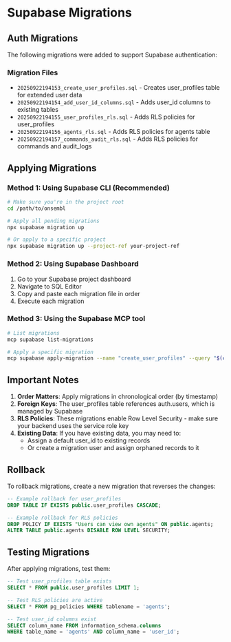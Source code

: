# Supabase Migrations

## Auth Migrations

The following migrations were added to support Supabase authentication:

### Migration Files
- `20250922194153_create_user_profiles.sql` - Creates user_profiles table for extended user data
- `20250922194154_add_user_id_columns.sql` - Adds user_id columns to existing tables
- `20250922194155_user_profiles_rls.sql` - Adds RLS policies for user_profiles
- `20250922194156_agents_rls.sql` - Adds RLS policies for agents table
- `20250922194157_commands_audit_rls.sql` - Adds RLS policies for commands and audit_logs

## Applying Migrations

### Method 1: Using Supabase CLI (Recommended)

```bash
# Make sure you're in the project root
cd /path/to/onsembl

# Apply all pending migrations
npx supabase migration up

# Or apply to a specific project
npx supabase migration up --project-ref your-project-ref
```

### Method 2: Using Supabase Dashboard

1. Go to your Supabase project dashboard
2. Navigate to SQL Editor
3. Copy and paste each migration file in order
4. Execute each migration

### Method 3: Using the Supabase MCP tool

```bash
# List migrations
mcp supabase list-migrations

# Apply a specific migration
mcp supabase apply-migration --name "create_user_profiles" --query "$(cat supabase/migrations/20250922194153_create_user_profiles.sql)"
```

## Important Notes

1. **Order Matters**: Apply migrations in chronological order (by timestamp)
2. **Foreign Keys**: The user_profiles table references auth.users, which is managed by Supabase
3. **RLS Policies**: These migrations enable Row Level Security - make sure your backend uses the service role key
4. **Existing Data**: If you have existing data, you may need to:
   - Assign a default user_id to existing records
   - Or create a migration user and assign orphaned records to it

## Rollback

To rollback migrations, create a new migration that reverses the changes:

```sql
-- Example rollback for user_profiles
DROP TABLE IF EXISTS public.user_profiles CASCADE;

-- Example rollback for RLS policies
DROP POLICY IF EXISTS "Users can view own agents" ON public.agents;
ALTER TABLE public.agents DISABLE ROW LEVEL SECURITY;
```

## Testing Migrations

After applying migrations, test them:

```sql
-- Test user_profiles table exists
SELECT * FROM public.user_profiles LIMIT 1;

-- Test RLS policies are active
SELECT * FROM pg_policies WHERE tablename = 'agents';

-- Test user_id columns exist
SELECT column_name FROM information_schema.columns
WHERE table_name = 'agents' AND column_name = 'user_id';
```